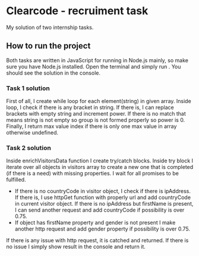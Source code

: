 # Clearcode - recruiment task

My solution of two internship tasks.

## How to run the project

Both tasks are written in JavaScript for running in Node.js mainly, so make sure you have Node.js installed. Open the terminal and simply run <node taskName>.
You should see the solution in the console.

### Task 1 solution

First of all, I create while loop for each element(string) in given array.
Inside loop, I check if there is any bracket in string. If there is, I can replace brackets with empty string and increment power. If there is no match that means string is not empty so group is not formed properly so power is 0.
Finally, I return max value index if there is only one max value in array otherwise undefined.

### Task 2 solution

Inside enrichVisitorsData function I create try/catch blocks. Inside try block I iterate over all objects in visitors array to create a new one that is completed (if there is a need) with missing properties. I wait for all promises to be fulfilled.

- If there is no countryCode in visitor object, I check if there is ipAddress. If there is, I use httpGet function with properly url and add countryCode in current visitor object. If there is no ipAddress but firstName is present, I can send another request and add countryCode if possibility is over 0.75.
- If object has firstName property and gender is not present I make another http request and add gender property if possibility is over 0.75.

If there is any issue with http request, it is catched and returned.
If there is no issue I simply show result in the console and return it.
